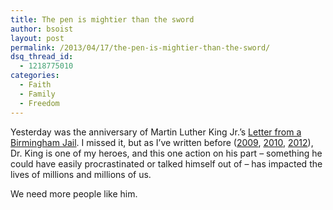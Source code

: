 ```yaml
---
title: The pen is mightier than the sword
author: bsoist
layout: post
permalink: /2013/04/17/the-pen-is-mightier-than-the-sword/
dsq_thread_id:
  - 1218775010
categories:
  - Faith
  - Family
  - Freedom
---
```

Yesterday was the anniversary of Martin Luther King Jr.&rsquo;s [Letter from a Birmingham Jail][1]. I missed it, but as I&rsquo;ve written before ([2009][2], [2010][3], [2012][4]), Dr. King is one of my heroes, and this one action on his part &#8211; something he could have easily procrastinated or talked himself out of &#8211; has impacted the lives of millions and millions of us.

We need more people like him.&nbsp;

 [1]: http://www.africa.upenn.edu/Articles_Gen/Letter_Birmingham.html
 [2]: http://whsjr.soistmann.com/oped/2009/01/19/martin-luther-king-freedom-fighter-extremist/
 [3]: http://whsjr.soistmann.com/oped/2010/01/18/kings-other-dream/
 [4]: http://whsjr.soistmann.com/oped/2012/01/16/links-for-mlk-day/